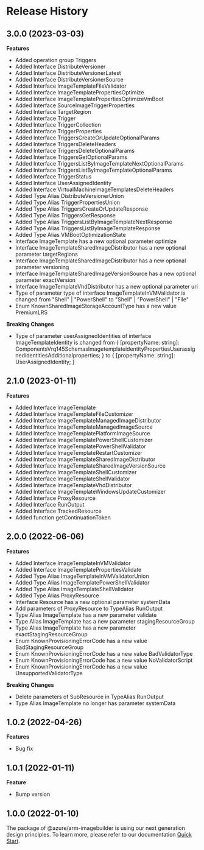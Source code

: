# Release History
    
## 3.0.0 (2023-03-03)
    
**Features**

  - Added operation group Triggers
  - Added Interface DistributeVersioner
  - Added Interface DistributeVersionerLatest
  - Added Interface DistributeVersionerSource
  - Added Interface ImageTemplateFileValidator
  - Added Interface ImageTemplatePropertiesOptimize
  - Added Interface ImageTemplatePropertiesOptimizeVmBoot
  - Added Interface SourceImageTriggerProperties
  - Added Interface TargetRegion
  - Added Interface Trigger
  - Added Interface TriggerCollection
  - Added Interface TriggerProperties
  - Added Interface TriggersCreateOrUpdateOptionalParams
  - Added Interface TriggersDeleteHeaders
  - Added Interface TriggersDeleteOptionalParams
  - Added Interface TriggersGetOptionalParams
  - Added Interface TriggersListByImageTemplateNextOptionalParams
  - Added Interface TriggersListByImageTemplateOptionalParams
  - Added Interface TriggerStatus
  - Added Interface UserAssignedIdentity
  - Added Interface VirtualMachineImageTemplatesDeleteHeaders
  - Added Type Alias DistributeVersionerUnion
  - Added Type Alias TriggerPropertiesUnion
  - Added Type Alias TriggersCreateOrUpdateResponse
  - Added Type Alias TriggersGetResponse
  - Added Type Alias TriggersListByImageTemplateNextResponse
  - Added Type Alias TriggersListByImageTemplateResponse
  - Added Type Alias VMBootOptimizationState
  - Interface ImageTemplate has a new optional parameter optimize
  - Interface ImageTemplateSharedImageDistributor has a new optional parameter targetRegions
  - Interface ImageTemplateSharedImageDistributor has a new optional parameter versioning
  - Interface ImageTemplateSharedImageVersionSource has a new optional parameter exactVersion
  - Interface ImageTemplateVhdDistributor has a new optional parameter uri
  - Type of parameter type of interface ImageTemplateInVMValidator is changed from "Shell" | "PowerShell" to "Shell" | "PowerShell" | "File"
  - Enum KnownSharedImageStorageAccountType has a new value PremiumLRS

**Breaking Changes**

  - Type of parameter userAssignedIdentities of interface ImageTemplateIdentity is changed from {
        [propertyName: string]: ComponentsVrq145SchemasImagetemplateidentityPropertiesUserassignedidentitiesAdditionalproperties;
    } to {
        [propertyName: string]: UserAssignedIdentity;
    }
    
    
## 2.1.0 (2023-01-11)
    
**Features**

  - Added Interface ImageTemplate
  - Added Interface ImageTemplateFileCustomizer
  - Added Interface ImageTemplateManagedImageDistributor
  - Added Interface ImageTemplateManagedImageSource
  - Added Interface ImageTemplatePlatformImageSource
  - Added Interface ImageTemplatePowerShellCustomizer
  - Added Interface ImageTemplatePowerShellValidator
  - Added Interface ImageTemplateRestartCustomizer
  - Added Interface ImageTemplateSharedImageDistributor
  - Added Interface ImageTemplateSharedImageVersionSource
  - Added Interface ImageTemplateShellCustomizer
  - Added Interface ImageTemplateShellValidator
  - Added Interface ImageTemplateVhdDistributor
  - Added Interface ImageTemplateWindowsUpdateCustomizer
  - Added Interface ProxyResource
  - Added Interface RunOutput
  - Added Interface TrackedResource
  - Added function getContinuationToken
    
    
## 2.0.0 (2022-06-06)
    
**Features**

  - Added Interface ImageTemplateInVMValidator
  - Added Interface ImageTemplatePropertiesValidate
  - Added Type Alias ImageTemplateInVMValidatorUnion
  - Added Type Alias ImageTemplatePowerShellValidator
  - Added Type Alias ImageTemplateShellValidator
  - Added Type Alias ProxyResource
  - Interface Resource has a new optional parameter systemData
  - Add parameters of ProxyResource to TypeAlias RunOutput
  - Type Alias ImageTemplate has a new parameter validate
  - Type Alias ImageTemplate has a new parameter stagingResourceGroup
  - Type Alias ImageTemplate has a new parameter exactStagingResourceGroup
  - Enum KnownProvisioningErrorCode has a new value BadStagingResourceGroup
  - Enum KnownProvisioningErrorCode has a new value BadValidatorType
  - Enum KnownProvisioningErrorCode has a new value NoValidatorScript
  - Enum KnownProvisioningErrorCode has a new value UnsupportedValidatorType

**Breaking Changes**

  - Delete parameters of SubResource in TypeAlias RunOutput
  - Type Alias ImageTemplate no longer has parameter systemData
    
## 1.0.2 (2022-04-26)

**Features**

  - Bug fix

## 1.0.1 (2022-01-11)

**Feature**

  - Bump version
    
## 1.0.0 (2022-01-10)

The package of @azure/arm-imagebuilder is using our next generation design principles. To learn more, please refer to our documentation [Quick Start](https://aka.ms/js-track2-quickstart).
